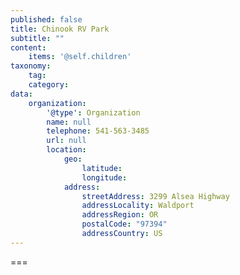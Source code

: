 ```yaml
---
published: false
title: Chinook RV Park
subtitle: ""
content:
    items: '@self.children'
taxonomy:
    tag:
    category:
data:
    organization:
        '@type': Organization
        name: null
        telephone: 541-563-3485
        url: null
        location:
            geo:
                latitude:
                longitude:
            address:
                streetAddress: 3299 Alsea Highway
                addressLocality: Waldport
                addressRegion: OR
                postalCode: "97394"
                addressCountry: US
---
```




===
